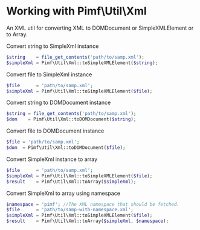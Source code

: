 # Working with Pimf\Util\Xml

An XML util for converting XML to DOMDocument or SimpleXMLElement or to Array.

Convert string to SimpleXml instance

```php
$string    = file_get_contents('path/to/samp.xml');
$simpleXml = Pimf\Util\Xml::toSimpleXMLElement($string);
```

Convert file to SimpleXml instance

```php
$file      = 'path/to/samp.xml';
$simpleXml = Pimf\Util\Xml::toSimpleXMLElement($file);
```

Convert string to DOMDocument instance

```php
$string = file_get_contents('path/to/samp.xml');
$dom    = Pimf\Util\Xml::toDOMDocument($string);
```

Convert file to DOMDocument instance

```php
$file = 'path/to/samp.xml';
$dom  = Pimf\Util\Xml::toDOMDocument($file);
```

Convert SimpleXml instance to array

```php
$file      = 'path/to/samp.xml';
$simpleXml = Pimf\Util\Xml::toSimpleXMLElement($file);
$result    = Pimf\Util\Xml::toArray($simpleXml);
```

Convert SimpleXml to array using namespace

```php
$namespace = 'pimf'; //The XML namespace that should be fetched.
$file      = 'path/to/samp-with-namespace.xml';
$simpleXml = Pimf\Util\Xml::toSimpleXMLElement($file);
$result    = Pimf\Util\Xml::toArray($simpleXml, $namespace);
```
